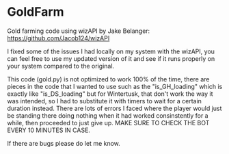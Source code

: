 # GoldFarm
Gold farming code using wizAPI by Jake Belanger:
https://github.com/Jacob124/wizAPI

I fixed some of the issues I had locally on my system with the wizAPI, you can feel free to use my updated version of it and see if it runs properly on your system compared to the original.

This code (gold.py) is not optimized to work 100% of the time, there are pieces in the code that I wanted to use such as the "is_GH_loading" which is exactly like "is_DS_loading" but for Wintertusk, that don't work the way it was intended, so I had to substitute it with timers to wait for a certain duration instead. There are lots of errors I faced where the player would just be standing there doing nothing when it had worked consinstently for a while, then proceeded to just give up. MAKE SURE TO CHECK THE BOT EVERY 10 MINUTES IN CASE.

If there are bugs please do let me know.
